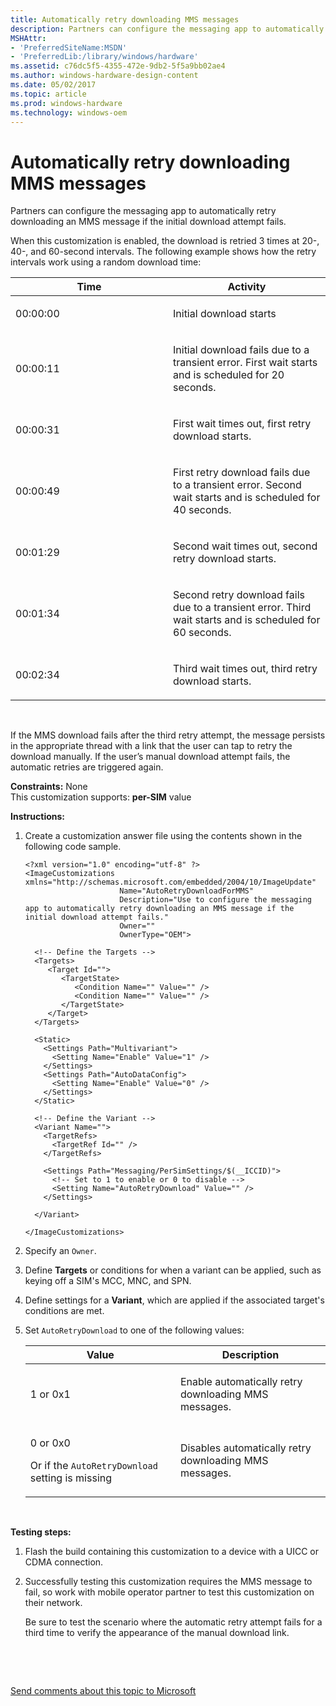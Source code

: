 ```yaml
---
title: Automatically retry downloading MMS messages
description: Partners can configure the messaging app to automatically retry downloading an MMS message if the initial download attempt fails.
MSHAttr:
- 'PreferredSiteName:MSDN'
- 'PreferredLib:/library/windows/hardware'
ms.assetid: c76dc5f5-4355-472e-9db2-5f5a9bb02ae4
ms.author: windows-hardware-design-content
ms.date: 05/02/2017
ms.topic: article
ms.prod: windows-hardware
ms.technology: windows-oem
---
```


# Automatically retry downloading MMS messages


Partners can configure the messaging app to automatically retry downloading an MMS message if the initial download attempt fails.

When this customization is enabled, the download is retried 3 times at 20-, 40-, and 60-second intervals. The following example shows how the retry intervals work using a random download time:

<table>
<colgroup>
<col width="50%" />
<col width="50%" />
</colgroup>
<thead>
<tr class="header">
<th>Time</th>
<th>Activity</th>
</tr>
</thead>
<tbody>
<tr class="odd">
<td><p>00:00:00</p></td>
<td><p>Initial download starts</p></td>
</tr>
<tr class="even">
<td><p>00:00:11</p></td>
<td><p>Initial download fails due to a transient error. First wait starts and is scheduled for 20 seconds.</p></td>
</tr>
<tr class="odd">
<td><p>00:00:31</p></td>
<td><p>First wait times out, first retry download starts.</p></td>
</tr>
<tr class="even">
<td><p>00:00:49</p></td>
<td><p>First retry download fails due to a transient error. Second wait starts and is scheduled for 40 seconds.</p></td>
</tr>
<tr class="odd">
<td><p>00:01:29</p></td>
<td><p>Second wait times out, second retry download starts.</p></td>
</tr>
<tr class="even">
<td><p>00:01:34</p></td>
<td><p>Second retry download fails due to a transient error. Third wait starts and is scheduled for 60 seconds.</p></td>
</tr>
<tr class="odd">
<td><p>00:02:34</p></td>
<td><p>Third wait times out, third retry download starts.</p></td>
</tr>
</tbody>
</table>

 

If the MMS download fails after the third retry attempt, the message persists in the appropriate thread with a link that the user can tap to retry the download manually. If the user’s manual download attempt fails, the automatic retries are triggered again.

<a href="" id="constraints---none"></a>**Constraints:** None  
This customization supports: **per-SIM** value

<a href="" id="instructions-"></a>**Instructions:**  
1.  Create a customization answer file using the contents shown in the following code sample.

    ``` syntax
    <?xml version="1.0" encoding="utf-8" ?>  
    <ImageCustomizations xmlns="http://schemas.microsoft.com/embedded/2004/10/ImageUpdate"  
                         Name="AutoRetryDownloadForMMS"  
                         Description="Use to configure the messaging app to automatically retry downloading an MMS message if the initial download attempt fails."  
                         Owner=""  
                         OwnerType="OEM"> 
      
      <!-- Define the Targets --> 
      <Targets>
         <Target Id="">
            <TargetState>
               <Condition Name="" Value="" />
               <Condition Name="" Value="" />
            </TargetState>
         </Target>
      </Targets>
      
      <Static>
        <Settings Path="Multivariant">
          <Setting Name="Enable" Value="1" />
        </Settings>
        <Settings Path="AutoDataConfig">
          <Setting Name="Enable" Value="0" />
        </Settings>
      </Static>

      <!-- Define the Variant -->
      <Variant Name=""> 
        <TargetRefs>
          <TargetRef Id="" /> 
        </TargetRefs>

        <Settings Path="Messaging/PerSimSettings/$(__ICCID)">  
          <!-- Set to 1 to enable or 0 to disable -->
          <Setting Name="AutoRetryDownload" Value="" />         
        </Settings>  

      </Variant>

    </ImageCustomizations>
    ```

2.  Specify an `Owner`.

3.  Define **Targets** or conditions for when a variant can be applied, such as keying off a SIM's MCC, MNC, and SPN.

4.  Define settings for a **Variant**, which are applied if the associated target's conditions are met.

5.  Set `AutoRetryDownload` to one of the following values:

    <table>
    <colgroup>
    <col width="50%" />
    <col width="50%" />
    </colgroup>
    <thead>
    <tr class="header">
    <th>Value</th>
    <th>Description</th>
    </tr>
    </thead>
    <tbody>
    <tr class="odd">
    <td><p>1 or 0x1</p></td>
    <td><p>Enable automatically retry downloading MMS messages.</p></td>
    </tr>
    <tr class="even">
    <td><p>0 or 0x0</p>
    <p>Or if the <code>AutoRetryDownload</code> setting is missing</p></td>
    <td><p>Disables automatically retry downloading MMS messages.</p></td>
    </tr>
    </tbody>
    </table>

     

<a href="" id="testing-steps-"></a>**Testing steps:**  
1.  Flash the build containing this customization to a device with a UICC or CDMA connection.

2.  Successfully testing this customization requires the MMS message to fail, so work with mobile operator partner to test this customization on their network.

    Be sure to test the scenario where the automatic retry attempt fails for a third time to verify the appearance of the manual download link.

 

 

[Send comments about this topic to Microsoft](mailto:wsddocfb@microsoft.com?subject=Documentation%20feedback%20%5Bp_phCustomization\p_phCustomization%5D:%20Automatically%20retry%20downloading%20MMS%20messages%20%20RELEASE:%20%289/7/2016%29&body=%0A%0APRIVACY%20STATEMENT%0A%0AWe%20use%20your%20feedback%20to%20improve%20the%20documentation.%20We%20don't%20use%20your%20email%20address%20for%20any%20other%20purpose,%20and%20we'll%20remove%20your%20email%20address%20from%20our%20system%20after%20the%20issue%20that%20you're%20reporting%20is%20fixed.%20While%20we're%20working%20to%20fix%20this%20issue,%20we%20might%20send%20you%20an%20email%20message%20to%20ask%20for%20more%20info.%20Later,%20we%20might%20also%20send%20you%20an%20email%20message%20to%20let%20you%20know%20that%20we've%20addressed%20your%20feedback.%0A%0AFor%20more%20info%20about%20Microsoft's%20privacy%20policy,%20see%20http://privacy.microsoft.com/default.aspx. "Send comments about this topic to Microsoft")




